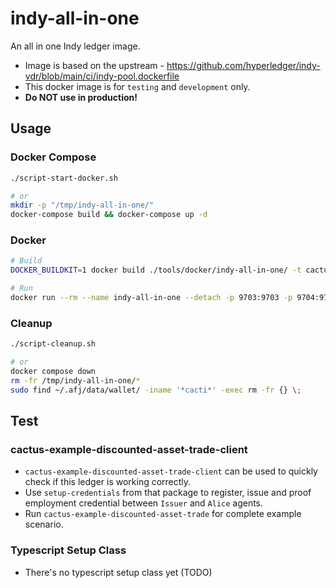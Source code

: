 # indy-all-in-one

An all in one Indy ledger image.

- Image is based on the upstream - https://github.com/hyperledger/indy-vdr/blob/main/ci/indy-pool.dockerfile
- This docker image is for `testing` and `development` only.
- **Do NOT use in production!**

## Usage

### Docker Compose

```bash
./script-start-docker.sh

# or
mkdir -p "/tmp/indy-all-in-one/"
docker-compose build && docker-compose up -d
```

### Docker

```bash
# Build
DOCKER_BUILDKIT=1 docker build ./tools/docker/indy-all-in-one/ -t cactus_indy_all_in_one

# Run
docker run --rm --name indy-all-in-one --detach -p 9703:9703 -p 9704:9704 -p 9705:9705 -p 9706:9706 -p 9707:9707 -p 9708:9708 -v /tmp/indy-all-in-one/:/var/lib/indy/sandbox/ cactus_indy_all_in_one
```

### Cleanup

```bash
./script-cleanup.sh

# or
docker compose down
rm -fr /tmp/indy-all-in-one/*
sudo find ~/.afj/data/wallet/ -iname '*cacti*' -exec rm -fr {} \;
```

## Test

### cactus-example-discounted-asset-trade-client
- `cactus-example-discounted-asset-trade-client` can be used to quickly check if this ledger is working correctly.
- Use `setup-credentials` from that package to register, issue and proof employment credential between `Issuer` and `Alice` agents.
- Run `cactus-example-discounted-asset-trade` for complete example scenario.

### Typescript Setup Class
- There's no typescript setup class yet (TODO)